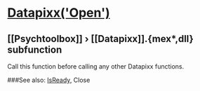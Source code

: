 # [Datapixx('Open')](Datapixx-Open) 
## [[Psychtoolbox]] &#8250; [[Datapixx]].{mex*,dll} subfunction


Call this function before calling any other Datapixx functions.  
  


###See also:
[IsReady](Datapixx-IsReady), Close
